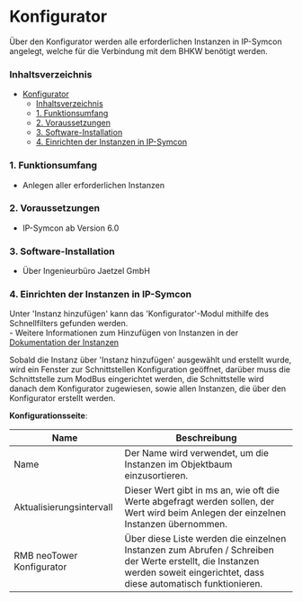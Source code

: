 # Konfigurator
Über den Konfigurator werden alle erforderlichen Instanzen in IP-Symcon angelegt, welche für die Verbindung mit dem BHKW benötigt werden.

### Inhaltsverzeichnis

- [Konfigurator](#konfigurator)
    - [Inhaltsverzeichnis](#inhaltsverzeichnis)
    - [1. Funktionsumfang](#1-funktionsumfang)
    - [2. Voraussetzungen](#2-voraussetzungen)
    - [3. Software-Installation](#3-software-installation)
    - [4. Einrichten der Instanzen in IP-Symcon](#4-einrichten-der-instanzen-in-ip-symcon)

### 1. Funktionsumfang

* Anlegen aller erforderlichen Instanzen

### 2. Voraussetzungen

- IP-Symcon ab Version 6.0

### 3. Software-Installation

* Über Ingenieurbüro Jaetzel GmbH

### 4. Einrichten der Instanzen in IP-Symcon

 Unter 'Instanz hinzufügen' kann das 'Konfigurator'-Modul mithilfe des Schnellfilters gefunden werden.  
	- Weitere Informationen zum Hinzufügen von Instanzen in der [Dokumentation der Instanzen](https://www.symcon.de/service/dokumentation/konzepte/instanzen/#Instanz_hinzufügen)

Sobald die Instanz über 'Instanz hinzufügen' ausgewählt und erstellt wurde, wird ein Fenster zur Schnittstellen Konfiguration geöffnet, darüber muss die Schnittstelle zum ModBus eingerichtet werden, die Schnittstelle wird danach dem Konfigurator zugewiesen, sowie allen Instanzen, die über den Konfigurator erstellt werden.

__Konfigurationsseite__:

Name     | Beschreibung
-------- | ------------------
Name     | Der Name wird verwendet, um die Instanzen im Objektbaum einzusortieren.
Aktualisierungsintervall | Dieser Wert gibt in ms an, wie oft die Werte abgefragt werden sollen, der Wert wird beim Anlegen der einzelnen Instanzen übernommen.
RMB neoTower Konfigurator | Über diese Liste werden die einzelnen Instanzen zum Abrufen / Schreiben der Werte erstellt, die Instanzen werden soweit eingerichtet, dass diese automatisch funktionieren.
